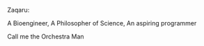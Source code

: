 Zaqaru:

A Bioengineer,
A Philosopher of Science,
An aspiring programmer

Call me the Orchestra Man

<!---
Zaqqaru/Zaqqaru is a ✨ special ✨ repository because its `README.md` (this file) appears on your GitHub profile.
You can click the Preview link to take a look at your changes.
--->
